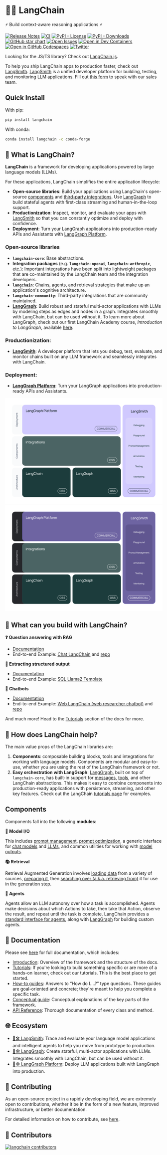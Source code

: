 # 🦜️🔗 LangChain

⚡ Build context-aware reasoning applications ⚡

[![Release Notes](https://img.shields.io/github/release/langchain-ai/langchain?style=flat-square)](https://github.com/langchain-ai/langchain/releases)
[![CI](https://github.com/langchain-ai/langchain/actions/workflows/check_diffs.yml/badge.svg)](https://github.com/langchain-ai/langchain/actions/workflows/check_diffs.yml)
[![PyPI - License](https://img.shields.io/pypi/l/langchain-core?style=flat-square)](https://opensource.org/licenses/MIT)
[![PyPI - Downloads](https://img.shields.io/pypi/dm/langchain-core?style=flat-square)](https://pypistats.org/packages/langchain-core)
[![GitHub star chart](https://img.shields.io/github/stars/langchain-ai/langchain?style=flat-square)](https://star-history.com/#langchain-ai/langchain)
[![Open Issues](https://img.shields.io/github/issues-raw/langchain-ai/langchain?style=flat-square)](https://github.com/langchain-ai/langchain/issues)
[![Open in Dev Containers](https://img.shields.io/static/v1?label=Dev%20Containers&message=Open&color=blue&logo=visualstudiocode&style=flat-square)](https://vscode.dev/redirect?url=vscode://ms-vscode-remote.remote-containers/cloneInVolume?url=https://github.com/langchain-ai/langchain)
[![Open in GitHub Codespaces](https://github.com/codespaces/badge.svg)](https://codespaces.new/langchain-ai/langchain)
[![Twitter](https://img.shields.io/twitter/url/https/twitter.com/langchainai.svg?style=social&label=Follow%20%40LangChainAI)](https://twitter.com/langchainai)

Looking for the JS/TS library? Check out [LangChain.js](https://github.com/langchain-ai/langchainjs).

To help you ship LangChain apps to production faster, check out [LangSmith](https://smith.langchain.com).
[LangSmith](https://smith.langchain.com) is a unified developer platform for building, testing, and monitoring LLM applications.
Fill out [this form](https://www.langchain.com/contact-sales) to speak with our sales team.

## Quick Install

With pip:

```bash
pip install langchain
```

With conda:

```bash
conda install langchain -c conda-forge
```

## 🤔 What is LangChain?

**LangChain** is a framework for developing applications powered by large language models (LLMs).

For these applications, LangChain simplifies the entire application lifecycle:


- **Open-source libraries**: Build your applications using LangChain's open-source
[components](https://python.langchain.com/docs/concepts/) and
[third-party integrations](https://python.langchain.com/docs/integrations/providers/).
  Use [LangGraph](https://langchain-ai.github.io/langgraph/) to build stateful agents with first-class streaming and human-in-the-loop support.
- **Productionization**: Inspect, monitor, and evaluate your apps with [LangSmith](https://docs.smith.langchain.com/) so that you can constantly optimize and deploy with confidence.
- **Deployment**: Turn your LangGraph applications into production-ready APIs and Assistants with [LangGraph Platform](https://langchain-ai.github.io/langgraph/cloud/).

### Open-source libraries

- **`langchain-core`**: Base abstractions.
- **Integration packages** (e.g. **`langchain-openai`**, **`langchain-anthropic`**, etc.): Important integrations have been split into lightweight packages that are co-maintained by the LangChain team and the integration developers.
- **`langchain`**: Chains, agents, and retrieval strategies that make up an application's cognitive architecture.
- **`langchain-community`**: Third-party integrations that are community maintained.
- **[LangGraph](https://langchain-ai.github.io/langgraph)**: Build robust and stateful multi-actor applications with LLMs by modeling steps as edges and nodes in a graph. Integrates smoothly with LangChain, but can be used without it. To learn more about LangGraph, check out our first LangChain Academy course, *Introduction to LangGraph*, available [here](https://academy.langchain.com/courses/intro-to-langgraph).

### Productionization:

- **[LangSmith](https://docs.smith.langchain.com/)**: A developer platform that lets you debug, test, evaluate, and monitor chains built on any LLM framework and seamlessly integrates with LangChain.

### Deployment:

- **[LangGraph Platform](https://langchain-ai.github.io/langgraph/cloud/)**: Turn your LangGraph applications into production-ready APIs and Assistants.

![Diagram outlining the hierarchical organization of the LangChain framework, displaying the interconnected parts across multiple layers.](docs/static/svg/langchain_stack_112024.svg#gh-light-mode-only "LangChain Architecture Overview")
![Diagram outlining the hierarchical organization of the LangChain framework, displaying the interconnected parts across multiple layers.](docs/static/svg/langchain_stack_112024_dark.svg#gh-dark-mode-only "LangChain Architecture Overview")

## 🧱 What can you build with LangChain?

**❓ Question answering with RAG**

- [Documentation](https://python.langchain.com/docs/tutorials/rag/)
- End-to-end Example: [Chat LangChain](https://chat.langchain.com) and [repo](https://github.com/langchain-ai/chat-langchain)

**🧱 Extracting structured output**

- [Documentation](https://python.langchain.com/docs/tutorials/extraction/)
- End-to-end Example: [SQL Llama2 Template](https://github.com/langchain-ai/langchain-extract/)

**🤖 Chatbots**

- [Documentation](https://python.langchain.com/docs/tutorials/chatbot/)
- End-to-end Example: [Web LangChain (web researcher chatbot)](https://weblangchain.vercel.app) and [repo](https://github.com/langchain-ai/weblangchain)

And much more! Head to the [Tutorials](https://python.langchain.com/docs/tutorials/) section of the docs for more.

## 🚀 How does LangChain help?

The main value props of the LangChain libraries are:

1. **Components**: composable building blocks, tools and integrations for working with language models. Components are modular and easy-to-use, whether you are using the rest of the LangChain framework or not.
2. **Easy orchestration with LangGraph**: [LangGraph](https://langchain-ai.github.io/langgraph/),
built on top of `langchain-core`, has built-in support for [messages](https://python.langchain.com/docs/concepts/messages/), [tools](https://python.langchain.com/docs/concepts/tools/),
and other LangChain abstractions. This makes it easy to combine components into
production-ready applications with persistence, streaming, and other key features.
Check out the LangChain [tutorials page](https://python.langchain.com/docs/tutorials/#orchestration) for examples.

## Components

Components fall into the following **modules**:

**📃 Model I/O**

This includes [prompt management](https://python.langchain.com/docs/concepts/#prompt-templates), [prompt optimization](https://python.langchain.com/docs/concepts/#example-selectors), a generic interface for [chat models](https://python.langchain.com/docs/concepts/#chat-models) and [LLMs](https://python.langchain.com/docs/concepts/#llms), and common utilities for working with [model outputs](https://python.langchain.com/docs/concepts/#output-parsers).

**📚 Retrieval**

Retrieval Augmented Generation involves [loading data](https://python.langchain.com/docs/concepts/#document-loaders) from a variety of sources, [preparing it](https://python.langchain.com/docs/concepts/#text-splitters), then [searching over (a.k.a. retrieving from)](https://python.langchain.com/docs/concepts/#retrievers) it for use in the generation step.

**🤖 Agents**

Agents allow an LLM autonomy over how a task is accomplished. Agents make decisions about which Actions to take, then take that Action, observe the result, and repeat until the task is complete. LangChain provides a [standard interface for agents](https://python.langchain.com/docs/concepts/#agents), along with [LangGraph](https://langchain-ai.github.io/langgraph/) for building custom agents.

## 📖 Documentation

Please see [here](https://python.langchain.com) for full documentation, which includes:

- [Introduction](https://python.langchain.com/docs/introduction/): Overview of the framework and the structure of the docs.
- [Tutorials](https://python.langchain.com/docs/tutorials/): If you're looking to build something specific or are more of a hands-on learner, check out our tutorials. This is the best place to get started.
- [How-to guides](https://python.langchain.com/docs/how_to/): Answers to “How do I….?” type questions. These guides are goal-oriented and concrete; they're meant to help you complete a specific task.
- [Conceptual guide](https://python.langchain.com/docs/concepts/): Conceptual explanations of the key parts of the framework.
- [API Reference](https://python.langchain.com/api_reference/): Thorough documentation of every class and method.

## 🌐 Ecosystem

- [🦜🛠️ LangSmith](https://docs.smith.langchain.com/): Trace and evaluate your language model applications and intelligent agents to help you move from prototype to production.
- [🦜🕸️ LangGraph](https://langchain-ai.github.io/langgraph/): Create stateful, multi-actor applications with LLMs. Integrates smoothly with LangChain, but can be used without it.
- [🦜🕸️ LangGraph Platform](https://langchain-ai.github.io/langgraph/concepts/#langgraph-platform): Deploy LLM applications built with LangGraph into production.

## 💁 Contributing

As an open-source project in a rapidly developing field, we are extremely open to contributions, whether it be in the form of a new feature, improved infrastructure, or better documentation.

For detailed information on how to contribute, see [here](https://python.langchain.com/docs/contributing/).

## 🌟 Contributors

[![langchain contributors](https://contrib.rocks/image?repo=langchain-ai/langchain&max=2000)](https://github.com/langchain-ai/langchain/graphs/contributors)
